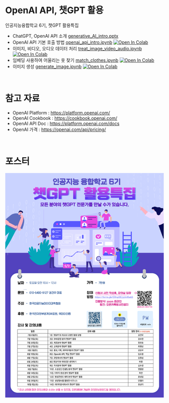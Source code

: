 # OpenAI API, 챗GPT 활용

인공지능융합학교 6기, 챗GPT 활용특집

- ChatGPT, OpenAI API 소개 [generative_AI_intro.pptx](generative_AI_intro.pptx)
- OpenAI API 기본 호출 방법 [openai_api_intro.ipynb](openai_api_intro.ipynb) [![Open In Colab](https://colab.research.google.com/assets/colab-badge.svg)](https://colab.research.google.com/github/dhrim/2024_openai_api_seminar/blob/main/openai_api_intro.ipynb)
- 이미지, 비디오, 오디오 데이터 처리 [treat_image_video_audio.ipynb](treat_image_video_audio.ipynb) [![Open In Colab](https://colab.research.google.com/assets/colab-badge.svg)](https://colab.research.google.com/github/dhrim/2024_openai_api_seminar/blob/main/treat_image_video_audio.ipynb)
- 임베딩 사용하여 어울리는 옷 찾기 [match_clothes.ipynb](match_clothes.ipynb) [![Open In Colab](https://colab.research.google.com/assets/colab-badge.svg)](https://colab.research.google.com/github/dhrim/2024_openai_api_seminar/blob/main/match_clothes.ipynb)
- 이미지 생성 [generate_image.ipynb](generate_image.ipynb) [![Open In Colab](https://colab.research.google.com/assets/colab-badge.svg)](https://colab.research.google.com/github/dhrim/2024_openai_api_seminar/blob/main/generate_image.ipynb)

<br>

# 참고 자료

- OpenAI Platform : https://platform.openai.com/
- OpenAI Cookbook : https://cookbook.openai.com/
- OpenAI API Doc : https://platform.openai.com/docs
- OpenAI 가격 : https://openai.com/api/pricing/

<br>

# 포스터

![포스터](poster.png)
